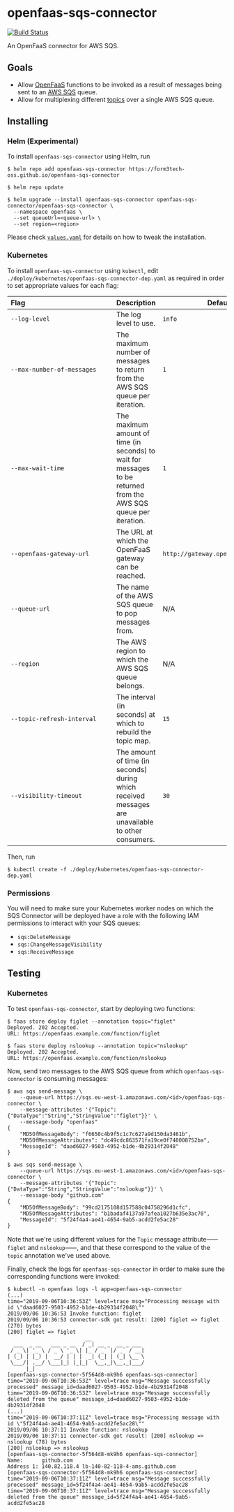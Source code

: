 # openfaas-sqs-connector

[![Build Status](https://travis-ci.com/form3tech-oss/openfaas-sqs-connector.svg?branch=master)](https://travis-ci.com/form3tech-oss/openfaas-sqs-connector)

An OpenFaaS connector for AWS SQS.

## Goals

* Allow [OpenFaaS](https://www.openfaas.com/) functions to be invoked as a result of messages being sent to an [AWS SQS](https://aws.amazon.com/sqs/) queue.
* Allow for multiplexing different [topics](https://docs.openfaas.com/reference/triggers/#event-connector-pattern) over a single AWS SQS queue.

## Installing

### Helm (Experimental)

To install `openfaas-sqs-connector` using Helm, run

```shell
$ helm repo add openfaas-sqs-connector https://form3tech-oss.github.io/openfaas-sqs-connector
```

```shell
$ helm repo update
```

```shell
$ helm upgrade --install openfaas-sqs-connector openfaas-sqs-connector/openfaas-sqs-connector \
  --namespace openfaas \
  --set queueUrl=<queue-url> \
  --set region=<region>
```

Please check [`values.yaml`](https://github.com/form3tech-oss/openfaas-sqs-connector/blob/master/helm/openfaas-sqs-connector/values.yaml) for details on how to tweak the installation. 

### Kubernetes

To install `openfaas-sqs-connector` using `kubectl`, edit `./deploy/kubernetes/openfaas-sqs-connector-dep.yaml` as required in order to set appropriate values for each flag:

Flag&nbsp;&nbsp;&nbsp;&nbsp;&nbsp;&nbsp;&nbsp;&nbsp;&nbsp;&nbsp;&nbsp;&nbsp;&nbsp;&nbsp;&nbsp;&nbsp;&nbsp;&nbsp;&nbsp;&nbsp;&nbsp;&nbsp;&nbsp;&nbsp;&nbsp;&nbsp;&nbsp;&nbsp;&nbsp;&nbsp;&nbsp;&nbsp;&nbsp;&nbsp;&nbsp;&nbsp;&nbsp;&nbsp;&nbsp;&nbsp;&nbsp;&nbsp;&nbsp;&nbsp;&nbsp; | Description | Default
---- | ----------- | -------
`--log-level` | The log level to use. | `info`
`--max-number-of-messages` | The maximum number of messages to return from the AWS SQS queue per iteration. | `1`
`--max-wait-time` | The maximum amount of time (in seconds) to wait for messages to be returned from the AWS SQS queue per iteration. | `1`
`--openfaas-gateway-url` | The URL at which the OpenFaaS gateway can be reached. | `http://gateway.openfaas.svc:8080`
`--queue-url` | The name of the AWS SQS queue to pop messages from. | N/A
`--region` | The AWS region to which the AWS SQS queue belongs. | N/A
`--topic-refresh-interval` | The interval (in seconds) at which to rebuild the topic map. | `15`
`--visibility-timeout` | The amount of time (in seconds) during which received messages are unavailable to other consumers. | `30`

Then, run

```shell
$ kubectl create -f ./deploy/kubernetes/openfaas-sqs-connector-dep.yaml
```

### Permissions

You will need to make sure your Kubernetes worker nodes on which the SQS Connector will be deployed have a role with the following IAM permissions to interact with your SQS queues:

- `sqs:DeleteMessage`
- `sqs:ChangeMessageVisibility`
- `sqs:ReceiveMessage`

## Testing

### Kubernetes

To test `openfaas-sqs-connector`, start by deploying two functions:

```shell
$ faas store deploy figlet --annotation topic="figlet"
Deployed. 202 Accepted.
URL: https://openfaas.example.com/function/figlet
```

```
$ faas store deploy nslookup --annotation topic="nslookup"
Deployed. 202 Accepted.
URL: https://openfaas.example.com/function/nslookup
```

Now, send two messages to the AWS SQS queue from which `openfaas-sqs-connector` is consuming messages:

```shell
$ aws sqs send-message \
    --queue-url https://sqs.eu-west-1.amazonaws.com/<id>/openfaas-sqs-connector \
    --message-attributes '{"Topic":{"DataType":"String","StringValue":"figlet"}}' \
    --message-body "openfaas"
{
    "MD5OfMessageBody": "f6650c4b9f5c1c7c627a9d150da3461b",
    "MD5OfMessageAttributes": "dc49cdc863571fa19ce0f748008752ba",
    "MessageId": "daad6027-9503-4952-b1de-4b29314f2048"
}
```

```shell
$ aws sqs send-message \
    --queue-url https://sqs.eu-west-1.amazonaws.com/<id>/openfaas-sqs-connector \
    --message-attributes '{"Topic":{"DataType":"String","StringValue":"nslookup"}}' \
    --message-body "github.com"
{
    "MD5OfMessageBody": "99cd2175108d157588c04758296d1cfc",
    "MD5OfMessageAttributes": "b1badaf4137a97afea1027b635e3ac70",
    "MessageId": "5f24f4a4-ae41-4654-9ab5-acdd2fe5ac28"
}
```

Note that we're using different values for the `Topic` message attribute⸺`figlet` and `nslookup`⸺, and that these correspond to the value of the `topic` annotation we've used above.

Finally, check the logs for `openfaas-sqs-connector` in order to make sure the corresponding functions were invoked:

```shell
$ kubectl -n openfaas logs -l app=openfaas-sqs-connector
(...)
time="2019-09-06T10:36:53Z" level=trace msg="Processing message with id \"daad6027-9503-4952-b1de-4b29314f2048\""
2019/09/06 10:36:53 Invoke function: figlet
2019/09/06 10:36:53 connector-sdk got result: [200] figlet => figlet (270) bytes
[200] figlet => figlet
                         __
  ___  _ __   ___ _ __  / _| __ _  __ _ ___
 / _ \| '_ \ / _ \ '_ \| |_ / _` |/ _` / __|
| (_) | |_) |  __/ | | |  _| (_| | (_| \__ \
 \___/| .__/ \___|_| |_|_|  \__,_|\__,_|___/
      |_|
[openfaas-sqs-connector-5f564d8-mk9h6 openfaas-sqs-connector]
time="2019-09-06T10:36:53Z" level=trace msg="Message successfully processed" message_id=daad6027-9503-4952-b1de-4b29314f2048
time="2019-09-06T10:36:53Z" level=trace msg="Message successfully deleted from the queue" message_id=daad6027-9503-4952-b1de-4b29314f2048
(...)
time="2019-09-06T10:37:11Z" level=trace msg="Processing message with id \"5f24f4a4-ae41-4654-9ab5-acdd2fe5ac28\""
2019/09/06 10:37:11 Invoke function: nslookup
2019/09/06 10:37:11 connector-sdk got result: [200] nslookup => nslookup (78) bytes
[200] nslookup => nslookup
[openfaas-sqs-connector-5f564d8-mk9h6 openfaas-sqs-connector]
Name:      github.com
Address 1: 140.82.118.4 lb-140-82-118-4-ams.github.com
[openfaas-sqs-connector-5f564d8-mk9h6 openfaas-sqs-connector]
time="2019-09-06T10:37:11Z" level=trace msg="Message successfully processed" message_id=5f24f4a4-ae41-4654-9ab5-acdd2fe5ac28
time="2019-09-06T10:37:11Z" level=trace msg="Message successfully deleted from the queue" message_id=5f24f4a4-ae41-4654-9ab5-acdd2fe5ac28
```
